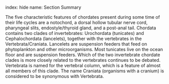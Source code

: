 index: hide
name: Section Summary

The five characteristic features of chordates present during some time of their life cycles are a notochord, a dorsal hollow tubular nerve cord, pharyngeal slits, endostyle/thyroid gland, and a post-anal tail. Chordata contains two clades of invertebrates: Urochordata (tunicates) and Cephalochordata (lancelets), together with the vertebrates in the Vertebrata/Craniata. Lancelets are suspension feeders that feed on phytoplankton and other microorganisms. Most tunicates live on the ocean floor and are suspension feeders. Which of the two invertebrate chordate clades is more closely related to the vertebrates continues to be debated. Vertebrata is named for the vertebral column, which is a feature of almost all members of this clade. The name Craniata (organisms with a cranium) is considered to be synonymous with Vertebrata.

